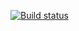[![Build status](https://ci.appveyor.com/api/projects/status/3bcwo1yelgjhaaqg?svg=true)](https://ci.appveyor.com/project/Eduardokud/pattern2-g8pr2)
